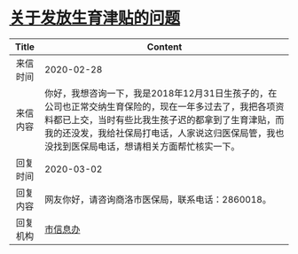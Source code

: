 # <a href="http://www.shangluo.gov.cn/zmhd/ldxxxx.jsp?urltype=leadermail.LeaderMailContentUrl&wbtreeid=1112&leadermailid=5706">关于发放生育津贴的问题</a>
| Title |                                                               Content                                                                |
|:-----:|--------------------------------------------------------------------------------------------------------------------------------------|
| 来信时间  | 2020-02-28                                                                                                                           |
| 来信内容  | 你好，我想咨询一下，我是2018年12月31日生孩子的，在公司也正常交纳生育保险的，现在一年多过去了，我把各项资料都已上交，当时有些比我生孩子迟的都拿到了生育津贴，而我的还没发，我给社保局打电话，人家说这归医保局管，我也没找到医保局电话，想请相关方面帮忙核实一下。 |
| 回复时间  | 2020-03-02                                                                                                                           |
| 回复内容  | 网友你好，请咨询商洛市医保局，联系电话：2860018。                                                                                                         |
| 回复机构  | <a href="../../categories/agencies/市信息办.md">市信息办</a>                                                                                   |